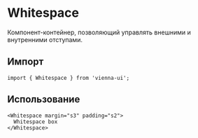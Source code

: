 # Whitespace

Компонент-контейнер, позволяющий управлять внешними и внутренними отступами.


## Импорт

```
import { Whitespace } from 'vienna-ui';
```

## Использование

```
<Whitespace margin="s3" padding="s2">
  Whitespace box
</Whitespace>
```
